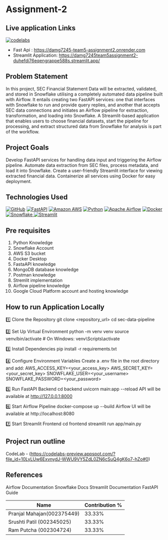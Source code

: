 # Assignment-2

## Live application Links
[![codelabs](https://img.shields.io/badge/codelabs-4285F4?style=for-the-badge&logo=codelabs&logoColor=white)](https://codelabs-preview.appspot.com/?file_id=10LyLUw6ExvnydJ-WWU9VY5ZdL0ZN6cSuQ4gK6o7-hZo#0)

- Fast Api : https://damg7245-team5-assignment2.onrender.com
- Streamlit Application: https://damg7245team5assignment2-duhefdi76eqengrappe588s.streamlit.app/

## Problem Statement 
In this project, SEC Financial Statement Data will be extracted, validated, and stored in Snowflake utilising a completely automated data pipeline built with Airflow. It entails creating two FastAPI services: one that interfaces with Snowflake to run and provide query replies, and another that accepts SEC data connections and initiates an Airflow pipeline for extraction, transformation, and loading into Snowflake. A Streamlit-based application that enables users to choose financial datasets, start the pipeline for processing, and extract structured data from Snowflake for analysis is part of the workflow.
 
## Project Goals
Develop FastAPI services for handling data input and triggering the Airflow pipeline.
Automate data extraction from SEC files, process metadata, and load it into Snowflake.
Create a user-friendly Streamlit interface for viewing extracted financial data.
Containerize all services using Docker for easy deployment.

## Technologies Used
[![GitHub](https://img.shields.io/badge/GitHub-100000?style=for-the-badge&logo=github&logoColor=white)](https://github.com/)
[![FastAPI](https://img.shields.io/badge/fastapi-109989?style=for-the-badge&logo=FASTAPI&logoColor=white)](https://fastapi.tiangolo.com/)
[![Amazon AWS](https://img.shields.io/badge/Amazon_AWS-FF9900?style=for-the-badge&logo=amazonaws&logoColor=white)](https://aws.amazon.com/)
[![Python](https://img.shields.io/badge/Python-FFD43B?style=for-the-badge&logo=python&logoColor=blue)](https://www.python.org/)
[![Apache Airflow](https://img.shields.io/badge/Airflow-017CEE?style=for-the-badge&logo=Apache%20Airflow&logoColor=white)](https://airflow.apache.org/)
[![Docker](https://img.shields.io/badge/Docker-%232496ED?style=for-the-badge&logo=Docker&color=blue&logoColor=white)](https://www.docker.com)
[![Snowflake](https://img.shields.io/badge/snowflake-%234285F4?style=for-the-badge&logo=snowflake&link=https%3A%2F%2Fwww.snowflake.com%2Fen%2F%3F_ga%3D2.41504805.669293969.1706151075-1146686108.1701841103%26_gac%3D1.160808527.1706151104.Cj0KCQiAh8OtBhCQARIsAIkWb68j5NxT6lqmHVbaGdzQYNSz7U0cfRCs-STjxZtgPcZEV-2Vs2-j8HMaAqPsEALw_wcB&logoColor=white)
](https://www.snowflake.com/en/?_ga=2.41504805.669293969.1706151075-1146686108.1701841103&_gac=1.160808527.1706151104.Cj0KCQiAh8OtBhCQARIsAIkWb68j5NxT6lqmHVbaGdzQYNSz7U0cfRCs-STjxZtgPcZEV-2Vs2-j8HMaAqPsEALw_wcB)
[![Streamlit](https://img.shields.io/badge/Streamlit-FF4B4B?style=for-the-badge&logo=Streamlit&logoColor=white)](https://streamlit.io/)

## Pre requisites
1. Python Knowledge
2. Snowflake Account
3. AWS S3 bucket
4. Docker Desktop
5. FastaAPI knowledge
6. MongoDB database knowledge
7. Postman knowledge
8. Stremlit implementation
9. Airflow pipeline knowledge
10. Google Cloud Platform account and hosting knowledge


## How to run Application Locally
1️⃣ Clone the Repository
git clone <repository_url>
cd sec-data-pipeline

2️⃣ Set Up Virtual Environment
python -m venv venv
source venv/bin/activate  # On Windows: venv\Scripts\activate

3️⃣ Install Dependencies
pip install -r requirements.txt

4️⃣ Configure Environment Variables
Create a .env file in the root directory and add:
AWS_ACCESS_KEY=<your_access_key>
AWS_SECRET_KEY=<your_secret_key>
SNOWFLAKE_USER=<your_username>
SNOWFLAKE_PASSWORD=<your_password>

5️⃣ Run FastAPI Backend
cd backend
uvicorn main:app --reload
API will be available at http://127.0.0.1:8000

6️⃣ Start Airflow Pipeline
docker-compose up --build
Airflow UI will be available at http://localhost:8080

7️⃣ Start Streamlit Frontend
cd frontend
streamlit run app/main.py


## Project run outline

CodeLab - (https://codelabs-preview.appspot.com/?file_id=10LyLUw6ExvnydJ-WWU9VY5ZdL0ZN6cSuQ4gK6o7-hZo#0)

## References
Airflow Documentation
Snowflake Docs
Streamlit Documentation
FastAPI Guide

  
  Name | Contribution %|
  --- |--- |
Pranjal Mahajan(002375449)  | 33.33% | 
 Srushti Patil (002345025)   | 33.33% | 
 Ram Putcha (002304724) | 33.33% |
